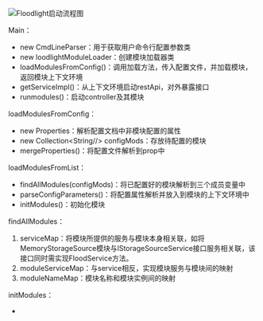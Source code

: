 ![Floodlight启动流程图](https://imagebag.oss-cn-chengdu.aliyuncs.com/img/20170330152748238)

Main：

- new CmdLineParser：用于获取用户命令行配置参数类
- new loodlightModuleLoader：创建模块加载器类
- loadModulesFromConfig()：调用加载方法，传入配置文件，并加载模块，返回模块上下文环境
- getServiceImpl()：从上下文环境启动restApi，对外暴露接口
- runmodules()：启动controller及其模块

loadModulesFromConfig：

- new Properties：解析配置文档中非模块配置的属性
- new Collection<String//> configMods：存放待配置的模块
- mergeProperties()：将配置文件解析到prop中

loadModulesFromList：

- findAllModules(configMods)：将已配置好的模块解析到三个成员变量中
- parseConfigParameters()：将配置属性解析并放入到模块的上下文环境中
- initModules()：初始化模块

findAllModules：

1. serviceMap：将模块所提供的服务与模块本身相关联，如将MemoryStorageSource模块与IStorageSourceService接口服务相关联，该接口同时需实现FloodService方法。
2. moduleServiceMap：与service相反，实现模块服务与模块间的映射
3. moduleNameMap：模块名称和模块实例间的映射

initModules：

- 